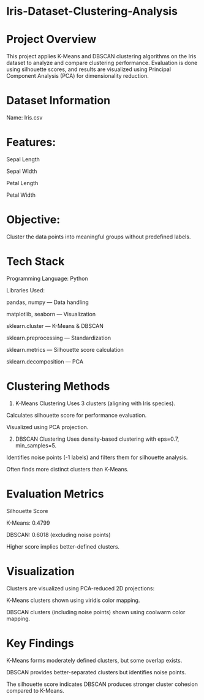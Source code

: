 # Iris-Dataset-Clustering-Analysis

# Project Overview
This project applies K-Means and DBSCAN clustering algorithms on the Iris dataset to analyze and compare clustering performance. Evaluation is done using silhouette scores, and results are visualized using Principal Component Analysis (PCA) for dimensionality reduction.

# Dataset Information
Name: Iris.csv

# Features:

Sepal Length

Sepal Width

Petal Length

Petal Width

# Objective: 
Cluster the data points into meaningful groups without predefined labels.

# Tech Stack
Programming Language: Python

Libraries Used:

pandas, numpy — Data handling

matplotlib, seaborn — Visualization

sklearn.cluster — K-Means & DBSCAN

sklearn.preprocessing — Standardization

sklearn.metrics — Silhouette score calculation

sklearn.decomposition — PCA

# Clustering Methods
1. K-Means Clustering
Uses 3 clusters (aligning with Iris species).

Calculates silhouette score for performance evaluation.

Visualized using PCA projection.

2. DBSCAN Clustering
Uses density-based clustering with eps=0.7, min_samples=5.

Identifies noise points (-1 labels) and filters them for silhouette analysis.

Often finds more distinct clusters than K-Means.

# Evaluation Metrics
Silhouette Score

K-Means: 0.4799

DBSCAN: 0.6018 (excluding noise points)

Higher score implies better-defined clusters.

# Visualization
Clusters are visualized using PCA-reduced 2D projections:

K-Means clusters shown using viridis color mapping.

DBSCAN clusters (including noise points) shown using coolwarm color mapping.

# Key Findings
K-Means forms moderately defined clusters, but some overlap exists.

DBSCAN provides better-separated clusters but identifies noise points.

The silhouette score indicates DBSCAN produces stronger cluster cohesion compared to K-Means.
